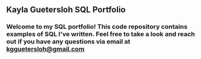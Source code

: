 ## Kayla Guetersloh SQL Portfolio
### Welcome to my SQL portfolio! This code repository contains examples of SQL I've written. Feel free to take a look and reach out if you have any questions via email at kgguetersloh@gmail.com
